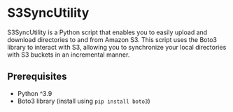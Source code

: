# S3SyncUtility

S3SyncUtility is a Python script that enables you to easily upload and download directories to and from Amazon S3. This script uses the Boto3 library to interact with S3, allowing you to synchronize your local directories with S3 buckets in an incremental manner.

## Prerequisites

- Python ^3.9
- Boto3 library (install using `pip install boto3`)
